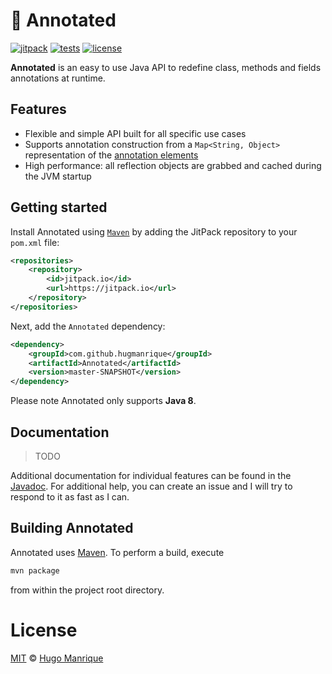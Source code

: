 # :fishing_pole_and_fish: Annotated

[![jitpack][jitpack]][jitpack-url]
[![tests][tests]][tests-url]
[![license][license]][license-url]

**Annotated** is an easy to use Java API to redefine class, methods and fields annotations at runtime.

## Features

- Flexible and simple API built for all specific use cases
- Supports annotation construction from a `Map<String, Object>` representation of the [annotation elements](https://docs.oracle.com/javase/tutorial/java/annotations/basics.html)
- High performance: all reflection objects are grabbed and cached during the JVM startup

## Getting started

Install Annotated using [`Maven`](https://maven.apache.org/) by adding the JitPack repository to your `pom.xml` file:

```xml
<repositories>
    <repository>
        <id>jitpack.io</id>
        <url>https://jitpack.io</url>
    </repository>
</repositories>
```

Next, add the `Annotated` dependency:

```xml
<dependency>
    <groupId>com.github.hugmanrique</groupId>
    <artifactId>Annotated</artifactId>
    <version>master-SNAPSHOT</version>
</dependency>
```

Please note Annotated only supports **Java 8**.

## Documentation

> TODO

Additional documentation for individual features can be found in the [Javadoc](https://jitpack.io/com/github/hugmanrique/Annotated/master-SNAPSHOT/javadoc/). For additional help, you can create an issue and I will try to respond to it as fast as I can.

## Building Annotated

Annotated uses [Maven](https://maven.apache.org/). To perform a build, execute

```bash
mvn package
```

from within the project root directory.

# License

[MIT](LICENSE) &copy; [Hugo Manrique](https://hugmanrique.me)

[jitpack]: https://jitpack.io/v/hugmanrique/Annotated.svg
[jitpack-url]: https://jitpack.io/#hugmanrique/Annotated
[tests]: https://img.shields.io/travis/hugmanrique/Annotated/master.svg
[tests-url]: https://travis-ci.org/hugmanrique/Annotated
[license]: https://img.shields.io/github/license/hugmanrique/Annotated.svg
[license-url]: LICENSE